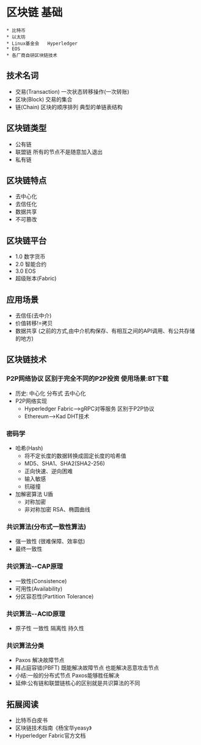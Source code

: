 # 区块链 基础

    * 比特币
    * 以太坊
    * Linux基金会   Hyperledger
    * EOS
    * 各厂商自研区块链技术

## 技术名词
* 交易(Transaction)    一次状态转移操作(一次转账)
* 区块(Block)             交易的集合
* 链(Chain)                区块的顺序排列     典型的单链表结构
## 区块链类型
* 公有链
* 联盟链    所有的节点不是随意加入退出
* 私有链
## 区块链特点
* 去中心化
* 去信任化
* 数据共享
* 不可篡改
## 区块链平台
* 1.0 数字货币
* 2.0 智能合约
* 3.0 EOS
* 超级账本(Fabric)
## 应用场景
* 去信任(去中介)
* 价值转移!=拷贝
* 数据共享  (之前的方式,由中介机构保存、有相互之间的API调用、有公共存储的地方)
## 区块链技术
### P2P网络协议    区别于完全不同的P2P投资    使用场景:BT下载
* 历史:    中心化    分布式    去中心化
* P2P网络实现 
    - Hyperledger Fabric-->gRPC对等服务   区别于P2P协议
    - Ethereum-->Kad DHT技术
### 密码学
* 哈希(Hash)
    - 将不定长度的数据转换成固定长度的哈希值
    - MD5、SHA1、SHA2(SHA2-256)
    - 正向快速、逆向困难
    - 输入敏感
    - 抗碰撞
* 加解密算法    U盾
    - 对称加密
    - 非对称加密    RSA、椭圆曲线
### 共识算法(分布式一致性算法)
* 强一致性 (很难保障、效率低)
* 最终一致性
### 共识算法--CAP原理
* 一致性(Consistence)
* 可用性(Availability)
* 分区容忍性(Partition Tolerance)
### 共识算法--ACID原理
* 原子性    一致性    隔离性    持久性
### 共识算法分类
* Paxos    解决故障节点
* 拜占庭容错(PBFT)    既能解决故障节点    也能解决恶意攻击节点
* 小结:一般的分布式节点   Paxos能够胜任解决
* 延伸:公有链和联盟链核心的区别就是共识算法的不同

## 拓展阅读
* 比特币白皮书
* 区块链技术指南《杨宝华yeasy》
* Hyperledger Fabric官方文档

